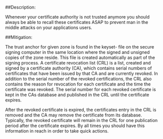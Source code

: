 ##Description:

Whenever your certificate authority is not trusted anymore you should always be able to
recall these certificates ASAP to prevent man in the middle attacks on your applications users.

##Mitigation:

The trust anchor for given zone is found in the keyset-<zone name> file on the secure
signing computer in the same location where the signed and unsigned copies of the zone reside.
This file is created automatically as part of the signing process.
A certificate revocation list (CRL) is a list, created and signed by a
certificate authority (CA), which contains serial numbers of certificates that have been
issued by that CA and are currently revoked. In addition to the serial number of the
revoked certifications, the CRL also contains the reason for revocation for each certificate
and the time the certificate was revoked. The serial number for each revoked certificate is
kept in the CAs database and published in the CRL until the certificate expires.

After the revoked certificate is expired, the certificates entry in the CRL is removed and
the CA may remove the certificate from its database. Typically, the revoked certificate
will remain in the CRL for one publication period after the certificate expires. By all
times you should have this information in reach in order to take quick actions.
